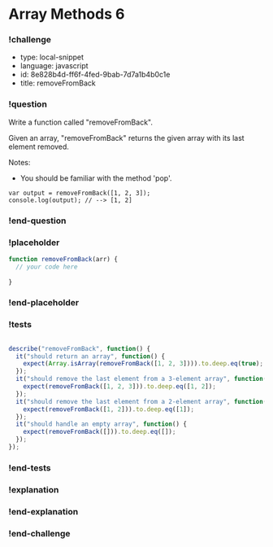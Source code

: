 # Array Methods 6

### !challenge

* type: local-snippet
* language: javascript
* id: 8e828b4d-ff6f-4fed-9bab-7d7a1b4b0c1e
* title: removeFromBack

### !question

Write a function called "removeFromBack".

Given an array, "removeFromBack" returns the given array with its last element removed.

Notes:
* You should be familiar with the method 'pop'.

```
var output = removeFromBack([1, 2, 3]);
console.log(output); // --> [1, 2]
```

### !end-question

### !placeholder

```js
function removeFromBack(arr) {
  // your code here
  
}
```

### !end-placeholder

### !tests

```js

describe("removeFromBack", function() {
  it("should return an array", function() {
    expect(Array.isArray(removeFromBack([1, 2, 3]))).to.deep.eq(true);
  });
  it("should remove the last element from a 3-element array", function() {
    expect(removeFromBack([1, 2, 3])).to.deep.eq([1, 2]);
  });
  it("should remove the last element from a 2-element array", function() {
    expect(removeFromBack([1, 2])).to.deep.eq([1]);
  });
  it("should handle an empty array", function() {
    expect(removeFromBack([])).to.deep.eq([]);
  });
});


```

### !end-tests

### !explanation

### !end-explanation

### !end-challenge
